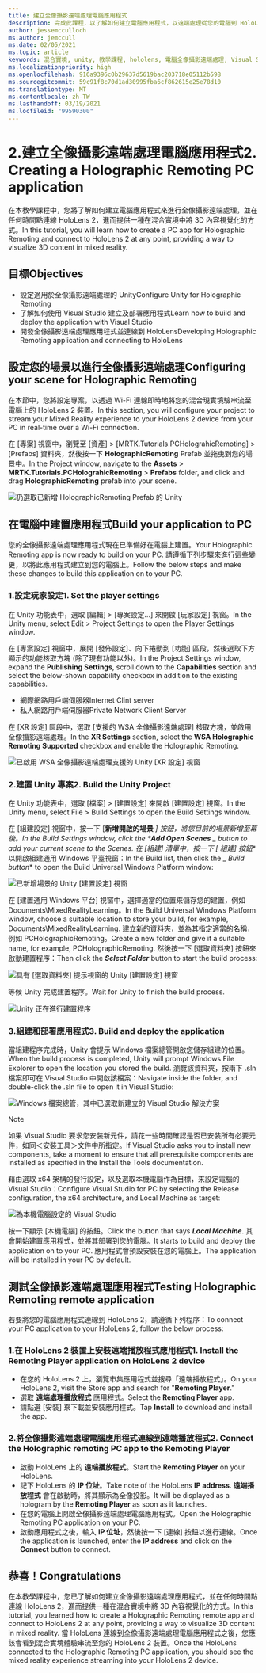 ```yaml
---
title: 建立全像攝影遠端處理電腦應用程式
description: 完成此課程，以了解如何建立電腦應用程式，以遠端處理從您的電腦到 HoloLens 2 的混合實境體驗。
author: jessemcculloch
ms.author: jemccull
ms.date: 02/05/2021
ms.topic: article
keywords: 混合實境, unity, 教學課程, hololens, 電腦全像攝影遠端處理, Visual Studio
ms.localizationpriority: high
ms.openlocfilehash: 916a9396c0b29637d5619bac203718e05112b598
ms.sourcegitcommit: 59c91f8c70d1ad30995fba6cf862615e25e78d10
ms.translationtype: MT
ms.contentlocale: zh-TW
ms.lasthandoff: 03/19/2021
ms.locfileid: "99590300"
---
```

# <a name="2-creating-a-holographic-remoting-pc-application"></a><span data-ttu-id="872e3-104">2.建立全像攝影遠端處理電腦應用程式</span><span class="sxs-lookup"><span data-stu-id="872e3-104">2. Creating a Holographic Remoting PC application</span></span>

<span data-ttu-id="872e3-105">在本教學課程中，您將了解如何建立電腦應用程式來進行全像攝影遠端處理，並在任何時間點連線 HoloLens 2，進而提供一種在混合實境中將 3D 內容視覺化的方式。</span><span class="sxs-lookup"><span data-stu-id="872e3-105">In this tutorial, you will learn how to create a PC app for Holographic Remoting and connect to HoloLens 2 at any point, providing a way to visualize 3D content in mixed reality.</span></span>

## <a name="objectives"></a><span data-ttu-id="872e3-106">目標</span><span class="sxs-lookup"><span data-stu-id="872e3-106">Objectives</span></span>

* <span data-ttu-id="872e3-107">設定適用於全像攝影遠端處理的 Unity</span><span class="sxs-lookup"><span data-stu-id="872e3-107">Configure Unity for Holographic Remoting</span></span>
* <span data-ttu-id="872e3-108">了解如何使用 Visual Studio 建立及部署應用程式</span><span class="sxs-lookup"><span data-stu-id="872e3-108">Learn how to build and deploy the application with Visual Studio</span></span>
* <span data-ttu-id="872e3-109">開發全像攝影遠端處理應用程式並連線到 HoloLens</span><span class="sxs-lookup"><span data-stu-id="872e3-109">Developing Holographic Remoting application and connecting to HoloLens</span></span>

## <a name="configuring-your-scene-for-holographic-remoting"></a><span data-ttu-id="872e3-110">設定您的場景以進行全像攝影遠端處理</span><span class="sxs-lookup"><span data-stu-id="872e3-110">Configuring your scene for Holographic Remoting</span></span>

<span data-ttu-id="872e3-111">在本節中，您將設定專案，以透過 Wi-Fi 連線即時地將您的混合現實境驗串流至電腦上的 HoloLens 2 裝置。</span><span class="sxs-lookup"><span data-stu-id="872e3-111">In this section, you will configure your project to stream your Mixed Reality experience to your HoloLens 2 device from your PC in real-time over a Wi-Fi connection.</span></span>

<span data-ttu-id="872e3-112">在 [專案] 視窗中，瀏覽至 [資產] > [MRTK.Tutorials.PCHolograhicRemoting] > [Prefabs] 資料夾，然後按一下 **HolographicRemoting** Prefab 並拖曳到您的場景中。</span><span class="sxs-lookup"><span data-stu-id="872e3-112">In the Project window, navigate to the **Assets** > **MRTK.Tutorials.PCHolograhicRemoting** > **Prefabs** folder, and click and drag **HolographicRemoting** prefab into your scene.</span></span>

![仍選取已新增 HolographicRemoting Prefab 的 Unity](images/mrlearning-pc-holographic-remoting/Tutorial2-Section1-Step1-1.png)

## <a name="build-your-application-to-pc"></a><span data-ttu-id="872e3-114">在電腦中建置應用程式</span><span class="sxs-lookup"><span data-stu-id="872e3-114">Build your application to PC</span></span>

<span data-ttu-id="872e3-115">您的全像攝影遠端處理應用程式現在已準備好在電腦上建置。</span><span class="sxs-lookup"><span data-stu-id="872e3-115">Your Holographic Remoting app is now ready to build on your PC.</span></span> <span data-ttu-id="872e3-116">請遵循下列步驟來進行這些變更，以將此應用程式建立到您的電腦上。</span><span class="sxs-lookup"><span data-stu-id="872e3-116">Follow the below steps and make these changes to build this application on to your PC.</span></span>

### <a name="1-set-the-player-settings"></a><span data-ttu-id="872e3-117">1.設定玩家設定</span><span class="sxs-lookup"><span data-stu-id="872e3-117">1. Set the player settings</span></span>

<span data-ttu-id="872e3-118">在 Unity 功能表中，選取 [編輯] > [專案設定...] 來開啟 [玩家設定] 視窗。</span><span class="sxs-lookup"><span data-stu-id="872e3-118">In the Unity menu, select Edit > Project Settings to open the Player Settings window.</span></span>

<span data-ttu-id="872e3-119">在 [專案設定] 視窗中，展開 [發佈設定]、向下捲動到 [功能] 區段，然後選取下方顯示的功能核取方塊 (除了現有功能以外)。</span><span class="sxs-lookup"><span data-stu-id="872e3-119">In the Project Settings window, expand the **Publishing Settings**, scroll down to the **Capabilities** section and select the below-shown capability checkbox in addition to the existing capabilities.</span></span>

* <span data-ttu-id="872e3-120">網際網路用戶端伺服器</span><span class="sxs-lookup"><span data-stu-id="872e3-120">Internet Clint server</span></span>
* <span data-ttu-id="872e3-121">私人網路用戶端伺服器</span><span class="sxs-lookup"><span data-stu-id="872e3-121">Private Network Client Server</span></span>

<span data-ttu-id="872e3-122">在 [XR 設定] 區段中，選取 [支援的 WSA 全像攝影遠端處理] 核取方塊，並啟用全像攝影遠端處理。</span><span class="sxs-lookup"><span data-stu-id="872e3-122">In the **XR Settings** section, select the **WSA Holographic Remoting Supported** checkbox and enable the Holographic Remoting.</span></span>

![已啟用 WSA 全像攝影遠端處理支援的 Unity [XR 設定] 視窗](images/mrlearning-pc-holographic-remoting/Tutorial2-Section2-Step1-1.png)

### <a name="2-build-the-unity-project"></a><span data-ttu-id="872e3-124">2.建置 Unity 專案</span><span class="sxs-lookup"><span data-stu-id="872e3-124">2. Build the Unity Project</span></span>

<span data-ttu-id="872e3-125">在 Unity 功能表中，選取 [檔案] > [建置設定] 來開啟 [建置設定] 視窗。</span><span class="sxs-lookup"><span data-stu-id="872e3-125">In the Unity menu, select File > Build Settings to open the Build Settings window.</span></span>

<span data-ttu-id="872e3-126">在 [組建設定] 視窗中，按一下 [**新增開啟的場景** _] 按鈕，將您目前的場景新增至幕後。</span><span class="sxs-lookup"><span data-stu-id="872e3-126">In the Build Settings window, click the \***Add Open Scenes** _ button to add your current scene to the Scenes.</span></span> <span data-ttu-id="872e3-127">在 [組建] 清單中，按一下 [_ *_組建] 按鈕_*\* 以開啟組建通用 Windows 平臺視窗：</span><span class="sxs-lookup"><span data-stu-id="872e3-127">In the Build list, then click the _ *_Build button_*\* to open the Build Universal Windows Platform window:</span></span>

![已新增場景的 Unity [建置設定] 視窗](images/mrlearning-pc-holographic-remoting/Tutorial2-Section2-Step2-1.png)

<span data-ttu-id="872e3-129">在 [建置通用 Windows 平台] 視窗中，選擇適當的位置來儲存您的建置，例如 Documents\MixedRealityLearning。</span><span class="sxs-lookup"><span data-stu-id="872e3-129">In the Build Universal Windows Platform window, choose a suitable location to store your build, for example, Documents\MixedRealityLearning.</span></span> <span data-ttu-id="872e3-130">建立新的資料夾，並為其指定適當的名稱，例如 PCHolographicRemoting。</span><span class="sxs-lookup"><span data-stu-id="872e3-130">Create a new folder and give it a suitable name, for example, PCHolographicRemoting.</span></span> <span data-ttu-id="872e3-131">然後按一下 [選取資料夾] 按鈕來啟動建置程序：</span><span class="sxs-lookup"><span data-stu-id="872e3-131">Then click the ***Select Folder*** button to start the build process:</span></span>

![具有 [選取資料夾] 提示視窗的 Unity [建置設定] 視窗](images/mrlearning-pc-holographic-remoting/Tutorial2-Section2-Step2-2.png)

<span data-ttu-id="872e3-133">等候 Unity 完成建置程序。</span><span class="sxs-lookup"><span data-stu-id="872e3-133">Wait for Unity to finish the build process.</span></span>

![Unity 正在進行建置程序](images/mrlearning-pc-holographic-remoting/Tutorial2-Section2-Step2-3.png)

### <a name="3-build-and-deploy-the-application"></a><span data-ttu-id="872e3-135">3.組建和部署應用程式</span><span class="sxs-lookup"><span data-stu-id="872e3-135">3. Build and deploy the application</span></span>

<span data-ttu-id="872e3-136">當組建程序完成時，Unity 會提示 Windows 檔案總管開啟您儲存組建的位置。</span><span class="sxs-lookup"><span data-stu-id="872e3-136">When the build process is completed, Unity will prompt Windows File Explorer to open the location you stored the build.</span></span> <span data-ttu-id="872e3-137">瀏覽該資料夾，按兩下 .sln 檔案即可在 Visual Studio 中開啟該檔案：</span><span class="sxs-lookup"><span data-stu-id="872e3-137">Navigate inside the folder, and double-click the .sln file to open it in Visual Studio:</span></span>

![Windows 檔案總管，其中已選取新建立的 Visual Studio 解決方案](images/mrlearning-pc-holographic-remoting/Tutorial2-Section2-Step3-1.png)

> [!NOTE]
> <span data-ttu-id="872e3-139">如果 Visual Studio 要求您安裝新元件，請花一些時間確認是否已安裝所有必要元件，如同＜安裝工具＞文件中所指定。</span><span class="sxs-lookup"><span data-stu-id="872e3-139">If Visual Studio asks you to install new components, take a moment to ensure that all prerequisite components are installed as specified in the Install the Tools documentation.</span></span>

<span data-ttu-id="872e3-140">藉由選取 x64 架構的發行設定，以及選取本機電腦作為目標，來設定電腦的 Visual Studio：</span><span class="sxs-lookup"><span data-stu-id="872e3-140">Configure Visual Studio for PC by selecting the Release configuration, the x64 architecture, and Local Machine as target:</span></span>

![為本機電腦設定的 Visual Studio](images/mrlearning-pc-holographic-remoting/Tutorial2-Section2-Step3-2.png)

<span data-ttu-id="872e3-142">按一下顯示 [本機電腦] 的按鈕。</span><span class="sxs-lookup"><span data-stu-id="872e3-142">Click the button that says ***Local Machine***.</span></span> <span data-ttu-id="872e3-143">其會開始建置應用程式，並將其部署到您的電腦。</span><span class="sxs-lookup"><span data-stu-id="872e3-143">It starts to build and deploy the application on to your PC.</span></span> <span data-ttu-id="872e3-144">應用程式會預設安裝在您的電腦上。</span><span class="sxs-lookup"><span data-stu-id="872e3-144">The application will be installed in your PC by default.</span></span>

## <a name="testing-holographic-remoting-remote-application"></a><span data-ttu-id="872e3-145">測試全像攝影遠端處理應用程式</span><span class="sxs-lookup"><span data-stu-id="872e3-145">Testing Holographic Remoting remote application</span></span>

<span data-ttu-id="872e3-146">若要將您的電腦應用程式連線到 HoloLens 2，請遵循下列程序：</span><span class="sxs-lookup"><span data-stu-id="872e3-146">To connect your PC application to your HoloLens 2, follow the below process:</span></span>

### <a name="1-install-the-remoting-player-application-on-hololens-2-device"></a><span data-ttu-id="872e3-147">1.在 HoloLens 2 裝置上安裝遠端播放程式應用程式</span><span class="sxs-lookup"><span data-stu-id="872e3-147">1. Install the Remoting Player application on HoloLens 2 device</span></span>

* <span data-ttu-id="872e3-148">在您的 HoloLens 2 上，瀏覽市集應用程式並搜尋「遠端播放程式」。</span><span class="sxs-lookup"><span data-stu-id="872e3-148">On your HoloLens 2, visit the Store app and search for "**Remoting Player**."</span></span>
* <span data-ttu-id="872e3-149">選取 **遠端處理播放程式** 應用程式。</span><span class="sxs-lookup"><span data-stu-id="872e3-149">Select the **Remoting Player** app.</span></span>
* <span data-ttu-id="872e3-150">請點選 [安裝] 來下載並安裝應用程式。</span><span class="sxs-lookup"><span data-stu-id="872e3-150">Tap **Install** to download and install the app.</span></span>

### <a name="2-connect-the-holographic-remoting-pc-app-to-the-remoting-player"></a><span data-ttu-id="872e3-151">2.將全像攝影遠端處理電腦應用程式連線到遠端播放程式</span><span class="sxs-lookup"><span data-stu-id="872e3-151">2. Connect the Holographic remoting PC app to the Remoting Player</span></span>

* <span data-ttu-id="872e3-152">啟動 HoloLens 上的 **遠端播放程式**。</span><span class="sxs-lookup"><span data-stu-id="872e3-152">Start the **Remoting Player** on your HoloLens.</span></span>
* <span data-ttu-id="872e3-153">記下 HoloLens 的 **IP 位址**。</span><span class="sxs-lookup"><span data-stu-id="872e3-153">Take note of the HoloLens **IP address**.</span></span> <span data-ttu-id="872e3-154">**遠端播放程式** 會在啟動時，將其顯示為全像投影。</span><span class="sxs-lookup"><span data-stu-id="872e3-154">It will be displayed as a hologram by the **Remoting Player** as soon as it launches.</span></span>
* <span data-ttu-id="872e3-155">在您的電腦上開啟全像攝影遠端處理電腦應用程式。</span><span class="sxs-lookup"><span data-stu-id="872e3-155">Open the Holographic Remoting PC application on your PC.</span></span>
* <span data-ttu-id="872e3-156">啟動應用程式之後，輸入 **IP 位址**，然後按一下 [連線] 按鈕以進行連線。</span><span class="sxs-lookup"><span data-stu-id="872e3-156">Once the application is launched, enter the **IP address** and click on the **Connect**  button to connect.</span></span>

## <a name="congratulations"></a><span data-ttu-id="872e3-157">恭喜！</span><span class="sxs-lookup"><span data-stu-id="872e3-157">Congratulations</span></span>

<span data-ttu-id="872e3-158">在本教學課程中，您已了解如何建立全像攝影遠端處理應用程式，並在任何時間點連線 HoloLens 2，進而提供一種在混合實境中將 3D 內容視覺化的方式。</span><span class="sxs-lookup"><span data-stu-id="872e3-158">In this tutorial, you learned how to create a Holographic Remoting remote app and connect to HoloLens 2 at any point, providing a way to visualize 3D content in mixed reality.</span></span> <span data-ttu-id="872e3-159">當 HoloLens 連線到全像攝影遠端處理電腦應用程式之後，您應該會看到混合實境體驗串流至您的 HoloLens 2 裝置。</span><span class="sxs-lookup"><span data-stu-id="872e3-159">Once the HoloLens connected to the Holographic Remoting PC application, you should see the mixed reality experience streaming into your HoloLens 2 device.</span></span>
